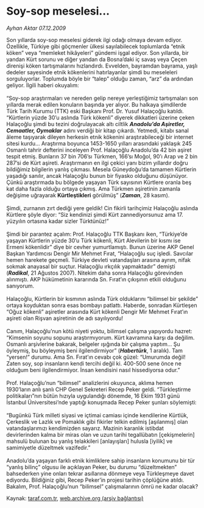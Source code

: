 # Soy-sop meselesi...

*Ayhan Aktar 07.12.2009*

<div class="yazi">Son yıllarda soy-sop meselesi giderek ilgi odağı olmaya devam ediyor. Özellikle, Türkiye gibi göçmenler ülkesi sayılabilecek toplumlarda “etnik köken” veya “memleket hikâyeleri” gündemi işgal ediyor. Son yıllarda, bir yandan Kürt sorunu ve diğer yandan da Bosna’daki iç savaş veya Çeçen direnişi köken tartışmalarını hızlandırdı. Evvelden, bayramdan bayrama, yaşlı dedeler sayesinde etnik kökenlerini hatırlayanlar şimdi bu meseleleri sorguluyorlar. Toplumda böyle bir “talep” olduğu zaman, “arz” da ardından geliyor. İlgili haberi okuyalım: <br/><br/>“Soy-sop araştırmaları ve nereden gelip nereye yerleştiğimiz tartışmaları son yıllarda merak edilen konuların başında yer alıyor. Bu halkaya şimdilerde Türk Tarih Kurumu (TTK) eski Başkanı Prof. Dr. Yusuf Halaçoğlu katıldı. “Kürtlerin yüzde 30’u aslında Türk kökenli” diyerek dikkatleri üzerine çeken Halaçoğlu şimdi bu tezini doğrulayacak altı ciltlik <b><i>Anadolu’da Aşiretler, Cemaatler, Oymaklar</i></b> adını verdiği bir kitap çıkardı. Yetmedi, kitabı sanal âleme taşıyarak dileyen herkesin etnik kökenini araştırabileceği bir internet sitesi kurdu... Araştırma boyunca 1453-1650 yılları arasındaki yaklaşık 245 Osmanlı tahrir defterini inceleyen Prof. Halaçoğlu Anadolu’da 42 bin aşiret tespit etmiş. Bunların 37 bin 706’sı Türkmen, 166’sı Moğol, 90’ı Arap ve 2 bin 287’si de Kürt aşireti. Araştırmanın en ilgi çekici yanı bizim yıllardır doğru bildiğimiz bilgilerin yanlış çıkması. Mesela Güneydoğu’da tamamen Kürtlerin yaşadığı sanılır, ancak Halaçoğlu bunun bir fiyasko olduğunu düşünüyor. Çünkü araştırmada bu bölgede yaşayan Türk sayısının Kürtlere oranla beş kat daha fazla olduğu ortaya çıkmış. Ama Türkmen aşiretinin zamanla değişime uğrayarak <b>Kürtleştikleri</b> görülmüş” (<b><i>Zaman</i></b>, 28 kasım). <br/><br/>Şimdi, zurnanın zırt dediği yere geldik! Cin fikirli tarihçimiz Halaçoğlu aslında Kürtlere şöyle diyor: “Siz kendinizi şimdi Kürt zannediyorsunuz ama 17. yüzyılın ortasına kadar sizler Türktünüz!” <br/><br/>Şimdi bir parantez açalım: Prof. Halaçoğlu TTK Başkanı iken, “Türkiye’de yaşayan Kürtlerin yüzde 30’u Türk kökenli, Kürt Alevilerin bir kısmı ise Ermeni kökenlidir” diye bir cevher yumurtlamıştı. Bunun üzerine AKP Genel Başkan Yardımcısı Dengir Mir Mehmet Fırat, “Halaçoğlu suç işledi. Savcılar hemen harekete geçmeli. Türkiye devleti vatandaşları arasına ayrım, nifak sokmak anayasal bir suçtur. Halaçoğlu ırkçılık yapmaktadır” demişti (<b><i>Radikal</i></b>, 21 Ağustos 2007). Nitekim daha sonra Halaçoğlu görevinden alınmıştı. AKP hükümetinin kararında Sn. Fırat’ın çıkışının etkili olduğunu sanıyorum. <br/><br/>Halaçoğlu, Kürtlerin bir kısmının aslında Türk olduklarını “bilimsel bir şekilde” ortaya koyduktan sonra esas bombayı patlattı. Haberde, sonradan Kürtleşen “Oğuz kökenli” aşiretler arasında Kürt kökenli Dengir Mir Mehmet Fırat’ın aşireti olan Rişvan aşiretinin de adı sayılıyordu! <br/><br/>Canım, Halaçoğlu’nun kötü niyeti yoktu, bilimsel çalışma yapıyordu hazret: “Kimsenin soyunu sopunu araştırmıyorum. Kürt kavramına karşı da değilim. Osmanlı arşivlerine bakarak, belgeler ışığında bir çalışma yaptım... Şu öyleymiş, bu böyleymiş beni ilgilendirmiyor” (<b><i>Habertürk</i></b>, 1 aralık). Tam “yersen!” durumu. Ama Sn. Fırat’ın cevabı çok güzel: “Umurumda değil! Zaten soy, sop insanların kendi tercihi değil ki. 400-500 sene önce ne olduğum beni ilgilendirmiyor. İnsan kendisini nasıl hissediyorsa odur.” <br/><br/>Prof. Halaçoğlu’nun “bilimsel” analizlerini okuyunca, aklıma hemen 1930’ların anlı şanlı CHP Genel Sekreteri Recep Peker geldi. “Türkleştirme politikaları”nın bütün hızıyla uygulandığı dönemde, 16 Ekim 1931 günü İstanbul Üniversitesi’nde yaptığı konuşmada Recep Peker şunları söylemişti: <br/><br/>“Bugünkü Türk milleti siyasi ve içtimai camiası içinde kendilerine Kürtlük, Çerkeslik ve Lazlık ve Pomaklık gibi fikirler telkin edilmiş [aşılanmış] olan vatandaşlarımızı kendimizden sayarız. Mazinin karanlık istibdat devirlerinden kalma bir miras olan ve uzun tarihi tegallübatın [çekişmelerin] mahsulü bulunan bu yanlış telakkileri [anlayışları] hulusla [iyilik] ve samimiyetle düzeltmek vazifedir.” <br/><br/>Anadolu’da yaşayan farklı etnik kimliklere sahip insanların konumunu bir tür “yanlış bilinç” olgusu ile açıklayan Peker, bu durumu “düzeltmekten” bahsederken yine onları tekrar asıllarına dönmeye veya Türkleşmeye davet ediyordu. Bildiğiniz gibi, Recep Peker’in projesi tarihin çöplüğüne atıldı. Bakalım, Prof. Halaçoğlu’nun “bilimsel” çalışmalarının ömrü ne kadar olacak?
              </div>

Kaynak: [taraf.com.tr](http://taraf.com.tr:80/makale/8902.htm), [web.archive.org (arşiv bağlantısı)](http://web.archive.org/web/20100311005649/http://taraf.com.tr:80/makale/8902.htm)
